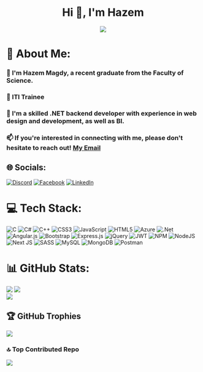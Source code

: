 <h1 align="center">Hi 👋, I'm Hazem</h1>
<p align="center">
  <a href="https://github.com/DenverCoder1/readme-typing-svg">
    <img src="https://readme-typing-svg.demolab.com/?lines=.NET Backend%20Developer;1%2B%20year%20of%20coding%20experience;Always%20learning%20new%20things&font=Fira%20Code&center=true&width=440&height=45&color=f75c7e&vCenter=true&pause=1000&size=22" /></a>
</p>


# 💫 About Me:
<h3>🔭 I'm Hazem Magdy, a recent graduate from the Faculty of Science.</h3>
<h3>👯 ITI Trainee </h3>
<h3>🌱 I'm a skilled .NET backend developer with experience in web design and development, as well as BI. </h3>
<h3>📫  If you're interested in connecting with me, please don't hesitate to reach out! 
  <a href="mailto:hazemmagdy545@email.com">My Email</a></h3>


## 🌐 Socials:

[![Discord](https://img.shields.io/badge/Discord-%237289DA.svg?logo=discord&logoColor=white)](https://discord.gg/elprofessor#9864)
  [![Facebook](https://img.shields.io/badge/Facebook-%231877F2.svg?logo=Facebook&logoColor=white)](https://facebook.com/HazemMagdyGhieth) [![LinkedIn](https://img.shields.io/badge/LinkedIn-%230077B5.svg?logo=linkedin&logoColor=white)](https://linkedin.com/in/hazem-magdy-abdalhamid)
  

# 💻 Tech Stack:
![C](https://img.shields.io/badge/c-%2300599C.svg?style=flat&logo=c&logoColor=white) ![C#](https://img.shields.io/badge/c%23-%23239120.svg?style=flat&logo=c-sharp&logoColor=white) ![C++](https://img.shields.io/badge/c++-%2300599C.svg?style=flat&logo=c%2B%2B&logoColor=white) ![CSS3](https://img.shields.io/badge/css3-%231572B6.svg?style=flat&logo=css3&logoColor=white) ![JavaScript](https://img.shields.io/badge/javascript-%23323330.svg?style=flat&logo=javascript&logoColor=%23F7DF1E) ![HTML5](https://img.shields.io/badge/html5-%23E34F26.svg?style=flat&logo=html5&logoColor=white) ![Azure](https://img.shields.io/badge/azure-%230072C6.svg?style=flat&logo=azure-devops&logoColor=white) ![.Net](https://img.shields.io/badge/.NET-5C2D91?style=flat&logo=.net&logoColor=white) ![Angular.js](https://img.shields.io/badge/angular.js-%23E23237.svg?style=flat&logo=angularjs&logoColor=white) ![Bootstrap](https://img.shields.io/badge/bootstrap-%23563D7C.svg?style=flat&logo=bootstrap&logoColor=white) ![Express.js](https://img.shields.io/badge/express.js-%23404d59.svg?style=flat&logo=express&logoColor=%2361DAFB) ![jQuery](https://img.shields.io/badge/jquery-%230769AD.svg?style=flat&logo=jquery&logoColor=white) ![JWT](https://img.shields.io/badge/JWT-black?style=flat&logo=JSON%20web%20tokens) ![NPM](https://img.shields.io/badge/NPM-%23000000.svg?style=flat&logo=npm&logoColor=white) ![NodeJS](https://img.shields.io/badge/node.js-6DA55F?style=flat&logo=node.js&logoColor=white) ![Next JS](https://img.shields.io/badge/Next-black?style=flat&logo=next.js&logoColor=white) ![SASS](https://img.shields.io/badge/SASS-hotpink.svg?style=flat&logo=SASS&logoColor=white) ![MySQL](https://img.shields.io/badge/mysql-%2300f.svg?style=flat&logo=mysql&logoColor=white) ![MongoDB](https://img.shields.io/badge/MongoDB-%234ea94b.svg?style=flat&logo=mongodb&logoColor=white) ![Postman](https://img.shields.io/badge/Postman-FF6C37?style=flat&logo=postman&logoColor=white)
# 📊 GitHub Stats:

![](https://github-readme-stats.vercel.app/api?username=Hazem-Magdy&theme=tokyonight&hide_border=false&include_all_commits=false&count_private=false)
![](https://github-readme-streak-stats.herokuapp.com/?user=Hazem-Magdy&theme=tokyonight&hide_border=false)<br/>
![](https://github-readme-stats.vercel.app/api/top-langs/?username=Hazem-Magdy&theme=tokyonight&hide_border=false&include_all_commits=false&count_private=false&layout=compact)<br/>

## 🏆 GitHub Trophies
![](https://github-profile-trophy.vercel.app/?username=Hazem-Magdy&theme=tokyonight&no-frame=false&no-bg=true&margin-w=4)


### 🔝 Top Contributed Repo
![](https://github-contributor-stats.vercel.app/api?username=Hazem-Magdy&limit=5&theme=tokyonight&combine_all_yearly_contributions=true)


